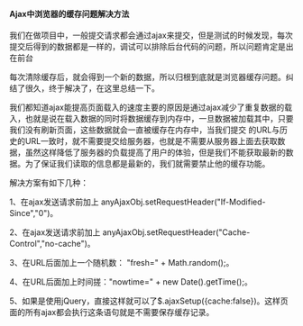 #### Ajax中浏览器的缓存问题解决方法
我们在做项目中，一般提交请求都会通过ajax来提交，但是测试的时候发现，每次提交后得到的数据都是一样的，调试可以排除后台代码的问题，所以问题肯定是出在前台

每次清除缓存后，就会得到一个新的数据，所以归根到底就是浏览器缓存问题。纠结了很久，终于解决了，在这里总结一下。 

我们都知道ajax能提高页面载入的速度主要的原因是通过ajax减少了重复数据的载入，也就是说在载入数据的同时将数据缓存到内存中，一旦数据被加载其中，只要我们没有刷新页面，这些数据就会一直被缓存在内存中，当我们提交 的URL与历史的URL一致时，就不需要提交给服务器，也就是不需要从服务器上面去获取数据，虽然这样降低了服务器的负载提高了用户的体验，但是我们不能获取最新的数据。为了保证我们读取的信息都是最新的，我们就需要禁止他的缓存功能。 

解决方案有如下几种： 

1、在ajax发送请求前加上 anyAjaxObj.setRequestHeader("If-Modified-Since","0")。 

2、在ajax发送请求前加上 anyAjaxObj.setRequestHeader("Cache-Control","no-cache")。 

3、在URL后面加上一个随机数： "fresh=" + Math.random();。 

4、在URL后面加上时间搓："nowtime=" + new Date().getTime();。 

5、如果是使用jQuery，直接这样就可以了$.ajaxSetup({cache:false})。这样页面的所有ajax都会执行这条语句就是不需要保存缓存记录。